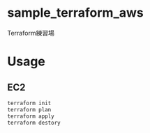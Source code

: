 # sample_terraform_aws
Terraform練習場

# Usage
## EC2
```sh
terraform init
terraform plan
terraform apply
terraform destory
```
